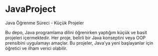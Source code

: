 # JavaProject
 Java Öğrenme Süreci - Küçük Projeler 
 
 Bu depo, Java programlama dilini öğrenirken yaptığım küçük ve basit projeleri içermektedir. Her proje, belirli bir Java konseptini veya OOP prensibini uygulamayı amaçlar. Bu projeler, Java'ya yeni başlayanlar için öğretici ve ilham verici olabilir.
